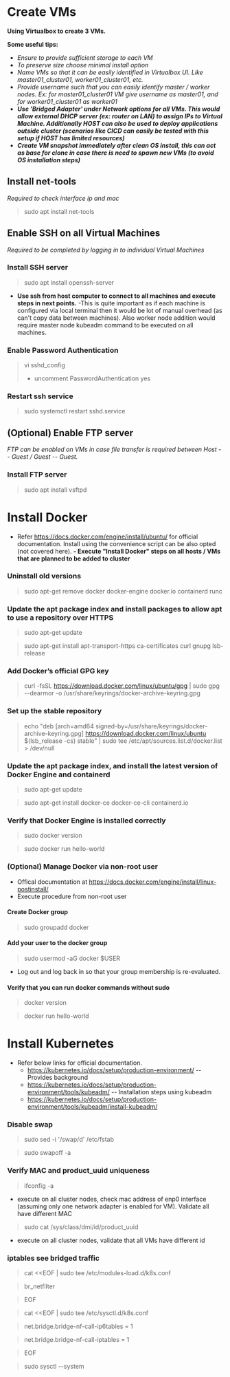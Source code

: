 # Create VMs

**Using Virtualbox to create 3 VMs.**

**Some useful tips:**
- *Ensure to provide sufficient storage to each VM*
- *To preserve size choose minimal install option*
- *Name VMs so that it can be easily identified in Virtualbox UI. Like master01_cluster01, worker01_cluster01, etc.*
- *Provide username such that you can easily identify master / worker nodes. Ex: for master01_cluster01 VM give username as master01, and for worker01_cluster01 as worker01*
- ***Use 'Bridged Adapter' under Network options for all VMs. This would allow external DHCP server (ex: router on LAN) to assign IPs to Virtual Machine. Additionally HOST can also be used to deploy applications outside cluster (scenarios like CICD can easily be tested with this setup if HOST has limited resources)***
- ***Create VM snapshot immediately after clean OS install, this can act as base for clone in case there is need to spawn new VMs (to avoid OS installation steps)***

## Install net-tools
*Required to check interface ip and mac*
> sudo apt install net-tools

## Enable SSH on all Virtual Machines
*Required to be completed by logging in to individual Virtual Machines*

### Install SSH server
> sudo apt install openssh-server

- **Use ssh from host computer to connect to all machines and execute steps in next points.**
	-This is quite important as if each machine is configured via local terminal then it would be lot of manual overhead (as can't copy data between machines). Also worker node addition would require master node kubeadm command to be executed on all machines.

### Enable Password Authentication
> vi sshd_config
> 	- uncomment PasswordAuthentication yes

### Restart ssh service
> sudo systemctl restart sshd.service

## (Optional) Enable FTP server
*FTP can be enabled on VMs in case file transfer is required between Host -- Guest / Guest -- Guest.*

### Install FTP server
> sudo apt install vsftpd


# Install Docker
- Refer https://docs.docker.com/engine/install/ubuntu/ for official documentation. Install using the convenience script can be also opted (not covered here).
**- Execute "Install Docker" steps on all hosts / VMs that are planned to be added to cluster**

### Uninstall old versions
> sudo apt-get remove docker docker-engine docker.io containerd runc

### Update the apt package index and install packages to allow apt to use a repository over HTTPS
> sudo apt-get update

> sudo apt-get install apt-transport-https ca-certificates curl gnupg lsb-release

### Add Docker’s official GPG key
> curl -fsSL https://download.docker.com/linux/ubuntu/gpg | sudo gpg --dearmor -o /usr/share/keyrings/docker-archive-keyring.gpg

### Set up the stable repository
> echo "deb [arch=amd64 signed-by=/usr/share/keyrings/docker-archive-keyring.gpg] https://download.docker.com/linux/ubuntu $(lsb_release -cs) stable" | sudo tee /etc/apt/sources.list.d/docker.list > /dev/null

### Update the apt package index, and install the latest version of Docker Engine and containerd
> sudo apt-get update

> sudo apt-get install docker-ce docker-ce-cli containerd.io

### Verify that Docker Engine is installed correctly
> sudo docker version

> sudo docker run hello-world

### (Optional) Manage Docker via non-root user
- Offical documentation at https://docs.docker.com/engine/install/linux-postinstall/
- Execute procedure from non-root user

#### Create Docker group
> sudo groupadd docker

#### Add your user to the docker group
> sudo usermod -aG docker $USER
- Log out and log back in so that your group membership is re-evaluated.

#### Verify that you can run docker commands without sudo
> docker version

> docker run hello-world


# Install Kubernetes
- Refer below links for official documentation.
  - https://kubernetes.io/docs/setup/production-environment/			-- Provides background
  - https://kubernetes.io/docs/setup/production-environment/tools/kubeadm/ 	-- Installation steps using kubeadm
  - https://kubernetes.io/docs/setup/production-environment/tools/kubeadm/install-kubeadm/

### Disable swap
> sudo sed -i '/swap/d' /etc/fstab

> sudo swapoff -a

### Verify MAC and product_uuid uniqueness
> ifconfig -a
- execute on all cluster nodes, check mac address of enp0 interface (assuming only one network adapter is enabled for VM). Validate all have different MAC

> sudo cat /sys/class/dmi/id/product_uuid
- execute on all cluster nodes, validate that all VMs have different id

### iptables see bridged traffic
> cat <<EOF | sudo tee /etc/modules-load.d/k8s.conf

> br_netfilter

> EOF


> cat <<EOF | sudo tee /etc/sysctl.d/k8s.conf

> net.bridge.bridge-nf-call-ip6tables = 1

> net.bridge.bridge-nf-call-iptables = 1

> EOF

> sudo sysctl --system
